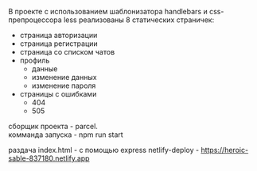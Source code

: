 В проекте с использованием шаблонизатора handlebars и css-препроцессора less
реализованы 8 статических страничек:
* страница авторизации
* страница регистрации
* страница со списком чатов
* профиль
    * данные
    * изменение данных
    * изменение пароля
* страницы с ошибками
    * 404
    * 505

сборщик проекта - parcel.  
комманда запуска - npm run start

раздача index.html - с помощью express
netlify-deploy - https://heroic-sable-837180.netlify.app
